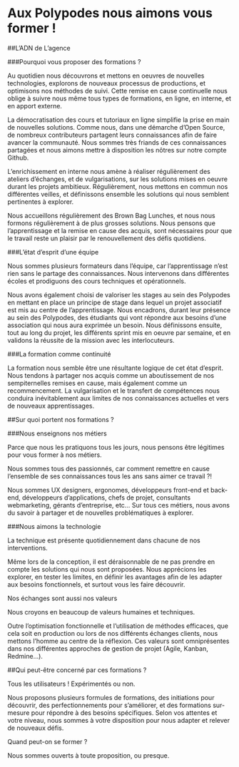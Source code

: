 # Aux Polypodes nous aimons vous former !
 
##L’ADN de L’agence

###Pourquoi vous proposer des formations ?

Au quotidien nous découvrons et mettons en oeuvres de nouvelles technologies, explorons de nouveaux processus de productions, et optimisons nos méthodes de suivi. Cette remise en cause continuelle nous oblige à suivre nous même tous types de formations, en ligne, en interne, et en apport externe. 

La démocratisation des cours et tutoriaux en ligne simplifie la prise en main de nouvelles solutions. Comme nous, dans une démarche d’Open Source, de nombreux contributeurs partagent leurs connaissances afin de faire avancer la communauté. Nous sommes très friands de ces connaissances partagées et nous aimons mettre à disposition les nôtres sur notre compte Github. 

L’enrichissement en interne nous amène à réaliser régulièrement des ateliers d’échanges, et de vulgarisations, sur les solutions mises en oeuvre durant les projets ambitieux. Régulièrement, nous mettons en commun nos différentes veilles, et définissons ensemble les solutions qui nous semblent pertinentes à explorer.

Nous accueillons régulièrement des Brown Bag Lunches, et nous nous formons régulièrement à de plus grosses solutions. Nous pensons que l’apprentissage et la remise en cause des acquis, sont nécessaires pour que le travail reste un plaisir par le renouvellement des défis quotidiens.


###L’état d’esprit d’une équipe

Nous sommes plusieurs formateurs dans l’équipe, car l’apprentissage n’est rien sans le partage des connaissances. Nous intervenons dans différentes écoles et prodiguons des cours techniques et opérationnels.

Nous avons également choisi de valoriser les stages au sein des Polypodes en mettant en place un principe de stage dans lequel un projet associatif est mis au centre de l’apprentissage. Nous encadrons, durant leur présence au sein des Polypodes, des étudiants qui vont répondre aux besoins d’une association qui nous aura exprimée un besoin. Nous définissons ensuite, tout au long du projet, les différents sprint mis en oeuvre par semaine, et en validons la réussite de la mission avec les interlocuteurs.

###La formation comme continuité 

La formation nous semble être une résultante logique de cet état d’esprit. Nous tendons à partager nos acquis comme un aboutissement de nos sempiternelles remises en cause, mais également comme un recommencement. La vulgarisation et le transfert de compétences nous conduira inévitablement aux limites de nos connaissances actuelles et vers de nouveaux apprentissages.

##Sur quoi portent nos formations ?

###Nous enseignons nos métiers

Parce que nous les pratiquons tous les jours, nous pensons être légitimes pour vous former à nos métiers. 

Nous sommes tous des passionnés, car comment remettre en cause l’ensemble de ses connaissances tous les ans sans aimer ce travail ?!
 
Nous sommes UX designers, ergonomes, développeurs front-end et back-end, développeurs d’applications, chefs de projet, consultants webmarketing, gérants d’entreprise, etc… Sur tous ces métiers, nous avons du savoir à partager et de nouvelles problématiques à explorer.

###Nous aimons la technologie

La technique est présente quotidiennement dans chacune de nos interventions.

Même lors de la conception, il est déraisonnable de ne pas prendre en compte les solutions qui nous sont proposées. Nous apprécions les explorer, en tester les limites, en définir les avantages afin de les adapter aux besoins fonctionnels, et surtout vous les faire découvrir.

Nos échanges sont aussi nos valeurs 

Nous croyons en beaucoup de valeurs humaines et techniques. 

Outre l’optimisation fonctionnelle et l’utilisation de méthodes efficaces, que cela soit en production ou lors de nos différents échanges clients, nous mettons l’homme au centre de la réflexion. Ces valeurs sont omniprésentes dans nos différentes approches de gestion de projet (Agile, Kanban, Redmine…).

##Qui peut-être concerné par ces formations ?

Tous les utilisateurs ! Expérimentés ou non.

Nous proposons plusieurs formules de formations, des initiations pour découvrir, des perfectionnements pour s’améliorer, et des formations sur-mesure pour répondre à des besoins spécifiques. Selon vos attentes et votre niveau, nous sommes à votre disposition pour nous adapter et relever de nouveaux défis.

Quand peut-on se former ?

Nous sommes ouverts à toute proposition, ou presque.
